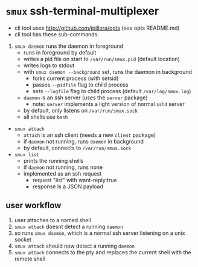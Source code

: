 # `smux` ssh-terminal-multiplexer

* cli tool uses http://github.com/jpillora/opts (see opts README.md)
* cli tool has these sub-commands:

1. `smux daemon` runs the daemon in foreground
    * runs in foreground by default
    * writes a pid file on start to `/var/run/smux.pid` (default location)
    * writes logs to stdout
    * with `smux daemon --background` set, runs the daemon in background
        * forks current process (with setsid)
        * passes `--pidfile` flag to child process
        * sets `--logfile` flag to child process (default `/var/log/smux.log`)
    * `daemon` is an ssh server (uses the `server` package)
        * note: `server` implements a light version of normal `sshd` server
    * by default, only listens on `/var/run/smux.sock`
    * all shells use `bash`
* `smux attach`
    * `attach` is an ssh client (needs a new `client` package)
    * if `daemon` not running, runs `daemon` in background
    * by default, connects to `/var/run/smux.sock`
* `smux list`
    * prints the running shells
    * if `daemon` not running, runs none 
    * implemented as an ssh request
        * request "list" with want-reply:true
        * response is a JSON payload

## user workflow

1. user attaches to a named shell
1. `smux attach` doesnt detect a running `daemon`
1. so runs `smux daemon`, which is a normal ssh server listening on a unix socket
1. `smux attach` should now detect a running `daemon`
1. `smux attach` connects to the pty and replaces the current shell with the remote shell